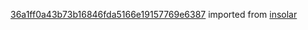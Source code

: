 [36a1ff0a43b73b16846fda5166e19157769e6387](https://github.com/insolar/insolar/commit/36a1ff0a43b73b16846fda5166e19157769e6387) imported from [insolar](https://github.com/insolar/insolar)

